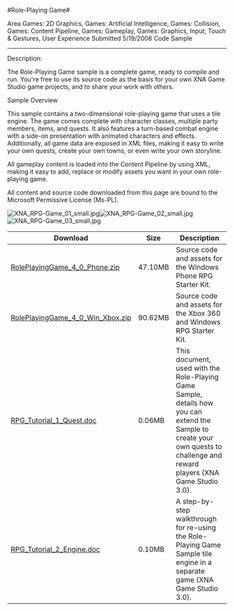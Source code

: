 #Role-Playing Game#

Area
Games: 2D Graphics, Games: Artificial Intelligence, Games: Collision, Games: Content Pipeline, Games: Gameplay, Games: Graphics, Input, Touch & Gestures, User Experience
Submitted
5/19/2008
Code Sample

---

Description:

The Role-Playing Game sample is a complete game, ready to compile and run. You're free to use its source code as the basis for your own XNA Game Studio game projects, and to share your work with others.

Sample Overview

This sample contains a two-dimensional role-playing game that uses a tile engine. The game comes complete with character classes, multiple party members, items, and quests. It also features a turn-based combat engine with a side-on presentation with animated characters and effects. Additionally, all game data are exposed in XML files, making it easy to write your own quests, create your own towns, or even write your own storyline.

All gameplay content is loaded into the Content Pipeline by using XML, making it easy to add, replace or modify assets you want in your own role-playing game.


All content and source code downloaded from this page are bound to the Microsoft Permissive License (Ms-PL).

![XNA_RPG-Game_01_small.jpg](https://github.com/kniEngine/XNAGameStudio/blob/master/Images/XNA_RPG-Game_01_small.jpg)![XNA_RPG-Game_02_small.jpg](https://github.com/kniEngine/XNAGameStudio/blob/master/Images/XNA_RPG-Game_02_small.jpg)![XNA_RPG-Game_03_small.jpg](https://github.com/kniEngine/XNAGameStudio/blob/master/Images/XNA_RPG-Game_03_small.jpg)
  	  		 

 
Download | Size | Description
---|---|---|
[RolePlayingGame_4_0_Phone.zip](https://github.com/kniEngine/XNAGameStudio/blob/master/Samples/RolePlayingGame_4_0_Phone.zip?raw=true) | 47.10MB | Source code and assets for the Windows Phone RPG Starter Kit.
[RolePlayingGame_4_0_Win_Xbox.zip](https://github.com/kniEngine/XNAGameStudio/blob/master/Samples/RolePlayingGame_4_0_Win_Xbox.zip?raw=true) | 90.62MB | Source code and assets for the Xbox 360 and Windows RPG Starter Kit.
[RPG_Tutorial_1_Quest.doc](https://github.com/kniEngine/XNAGameStudio/blob/master/Documents/RPG_Tutorial_1_Quest.doc?raw=true) | 0.06MB | This document, used with the Role-Playing Game Sample, details how you can extend the Sample to create your own quests to challenge and reward players (XNA Game Studio 3.0).
[RPG_Tutorial_2_Engine.doc](https://github.com/kniEngine/XNAGameStudio/blob/master/Documents/RPG_Tutorial_2_Engine.doc?raw=true) | 0.10MB | A step-by-step walkthrough for re-using the Role-Playing Game Sample tile engine in a separate game (XNA Game Studio 3.0). 